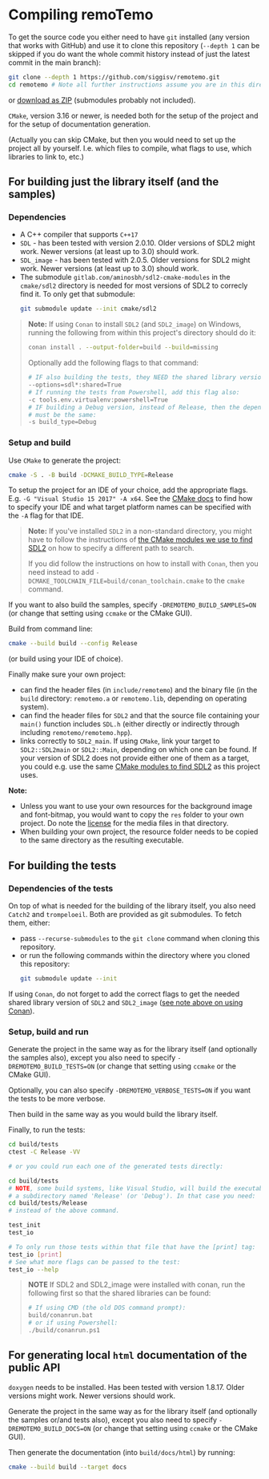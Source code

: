 # Compiling remoTemo

To get the source code you either need to have `git` installed (any version
that works with GitHub) and use it to clone this repository (`--depth 1` can
be skipped if you do want the whole commit history instead of just the latest
commit in the main branch):

```sh
git clone --depth 1 https://github.com/siggisv/remotemo.git
cd remotemo # Note all further instructions assume you are in this directory
```

or [download as
ZIP](https://github.com/siggisv/remotemo/archive/refs/heads/main.zip)
(submodules probably not included).

`CMake`, version 3.16 or newer, is needed both for the setup of the project
and for the setup of documentation generation.

(Actually you can skip CMake, but then you would need to set up the project
all by yourself. I.e. which files to compile, what flags to use, which
libraries to link to, etc.)

## For building just the library itself (and the samples)

### Dependencies

- A C++ compiler that supports `C++17`
- `SDL` - has been tested with version 2.0.10. Older versions of SDL2 might
  work. Newer versions (at least up to 3.0) should work.
- `SDL_image` - has been tested with 2.0.5. Older versions for SDL2 might
  work. Newer versions (at least up to 3.0) should work.
- The submodule `gitlab.com/aminosbh/sdl2-cmake-modules` in the `cmake/sdl2`
  directory is needed for most versions of SDL2 to correcly find it.
  To only get that submodule:
  ```sh
  git submodule update --init cmake/sdl2
  ```
> **Note:**
> If using `Conan` to install `SDL2` (and `SDL2_image`) on Windows, running
> the following from within this project's directory should do it:
>
> ```sh
> conan install . --output-folder=build --build=missing
> ```
> 
> Optionally add the following flags to that command:
> 
> ```sh
> # IF also building the tests, they NEED the shared library version:
> --options=sdl*:shared=True
> # If running the tests from Powershell, add this flag also:
> -c tools.env.virtualenv:powershell=True
> # IF building a Debug version, instead of Release, then the dependencies
> # must be the same:
> -s build_type=Debug
> ```

### Setup and build

Use `CMake` to generate the project:

```sh
cmake -S . -B build -DCMAKE_BUILD_TYPE=Release
```

To setup the project for an IDE of your choice, add the appropriate flags.
E.g. `-G "Visual Studio 15 2017" -A x64`. See the [CMake
docs](https://cmake.org/cmake/help/latest/manual/cmake-generators.7.html#id13)
to find how to specify your IDE and what target platform names can be
specified with the `-A` flag for that IDE.

> **Note:**
> If you've installed `SDL2` in a non-standard directory, you might have to
> follow the instructions of [the CMake modules we use to find
> SDL2](https://gitlab.com/aminosbh/sdl2-cmake-modules#special-customization-variables)
> on how to specify a different path to search.
>
> If you did follow the instructions on how to install with `Conan`, then
> you need instead to add `-DCMAKE_TOOLCHAIN_FILE=build/conan_toolchain.cmake`
> to the `cmake` command.

If you want to also build the samples, specify `-DREMOTEMO_BUILD_SAMPLES=ON`
(or change that setting using `ccmake` or the CMake GUI).

Build from command line:

```sh
cmake --build build --config Release
```

(or build using your IDE of choice).

Finally make sure your own project:
- can find the header files (in `include/remotemo`) and the binary file (in
  the `build` directory: `remotemo.a` or `remotemo.lib`, depending on
  operating system).
- can find the header files for `SDL2` and that the source file containing
  your `main()` function includes `SDL.h` (either directly or indirectly
  through including `remotemo/remotemo.hpp`).
- links correctly to `SDL2_main`. If using `CMake`, link your target to
  `SDL2::SDL2main` or `SDL2::Main`, depending on which one can be found. If
  your version of SDL2 does not provide either one of them as a target, you
  could e.g. use the same [CMake modules to find
  SDL2](https://github.com/aminosbh/sdl2-cmake-modules/) as this project uses.

**Note:**
- Unless you want to use your own resources for the background image and
  font-bitmap, you would want to copy the `res` folder to your own project. Do
  note the [license](../res/img/README.md) for the media files in that
  directory.
- When building your own project, the resource folder needs to be copied to
  the same directory as the resulting executable.

## For building the tests

### Dependencies of the tests

On top of what is needed for the building of the library itself, you also need
`Catch2` and `trompeloeil`. Both are provided as git submodules. To fetch
them, either:

- pass `--recurse-submodules` to the `git clone` command when cloning this
  repository.
- or run the following commands within the directory where you cloned this
  repository:
  ```sh
  git submodule update --init
  ```
If using `Conan`, do not forget to add the correct flags to get the needed
shared library version of `SDL2` and `SDL2_image` ([see note above on using
Conan](#dependencies)).

### Setup, build and run

Generate the project in the same way as for the library itself (and optionally
the samples also), except you also need to specify `-DREMOTEMO_BUILD_TESTS=ON`
(or change that setting using `ccmake` or the CMake GUI).

Optionally, you can also specify `-DREMOTEMO_VERBOSE_TESTS=ON` if you want the
tests to be more verbose.

Then build in the same way as you would build the library itself.

Finally, to run the tests:

```sh
cd build/tests
ctest -C Release -VV

# or you could run each one of the generated tests directly:

cd build/tests
# NOTE, some build systems, like Visual Studio, will build the executables in
# a subdirectory named 'Release' (or 'Debug'). In that case you need:
cd build/tests/Release
# instead of the above command.

test_init
test_io

# To only run those tests within that file that have the [print] tag:
test_io [print]
# See what more flags can be passed to the test:
test_io --help
```
> **NOTE**
> If SDL2 and SDL2_image were installed with conan, run the following
> first so that the shared libraries can be found:
>
> ```sh
> # If using CMD (the old DOS command prompt):
> build/conanrun.bat
> # or if using Powershell:
> ./build/conanrun.ps1
> ```


## For generating local `html` documentation of the public API

`doxygen` needs to be installed. Has been tested with version 1.8.17. Older
versions might work. Newer versions should work.

Generate the project in the same way as for the library itself (and optionally
the samples or/and tests also), except you also need to specify
`-DREMOTEMO_BUILD_DOCS=ON` (or change that setting using `ccmake` or the CMake
GUI).

Then generate the documentation (into `build/docs/html`) by running:
```sh
cmake --build build --target docs
```
